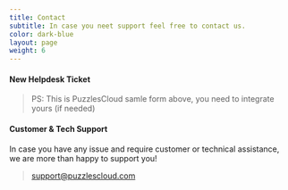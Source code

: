 ```yaml
---
title: Contact
subtitle: In case you neet support feel free to contact us.
color: dark-blue
layout: page
weight: 6
---
```

#### New Helpdesk Ticket


<script charset="utf-8" type="text/javascript" src="//js-eu1.hsforms.net/forms/embed/v2.js"></script>
<script>
  hbspt.forms.create({
    region: "eu1",
    portalId: "25625088",
    formId: "082831d6-45bb-41dc-a1e4-3921cc2214cd"
  });
</script>


> PS: This is PuzzlesCloud samle form above, you need to integrate yours (if needed)


#### Customer & Tech Support

In case you have any issue and require customer or technical assistance, we are more than happy to support you!

>support@puzzlescloud.com